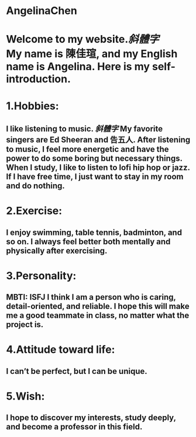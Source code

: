 # AngelinaChen
Welcome to my website.*斜體字*   
My name is 陳佳瑄, and my English name is Angelina.   Here is my self-introduction. 
===
1.Hobbies:
===
I like listening to music. *斜體字*  My favorite singers are Ed Sheeran and 告五人. After listening to music, I feel more energetic and have the power to do some boring but necessary things. When I study, I like to listen to lofi hip hop or jazz.
If I have free time, I just want to stay in my room and do nothing.
---
2.Exercise:
===
I enjoy swimming, table tennis, badminton, and so on. I always feel better both mentally and physically after exercising.
---
3.Personality:
===
MBTI: ISFJ
I think I am a person who is caring, detail-oriented, and reliable. I hope this will make me a good teammate in class, no matter what the project is.
---
4.Attitude toward life:
===
I can’t be perfect, but I can be unique.
---
5.Wish:
===
I hope to discover my interests, study deeply, and become a professor in this field.
---
